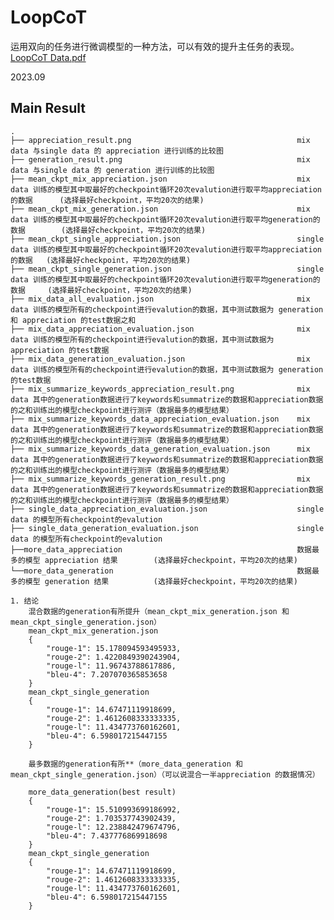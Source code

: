 # LoopCoT
运用双向的任务进行微调模型的一种方法，可以有效的提升主任务的表现。
[LoopCoT Data.pdf](https://github.com/WuLindong1997/LoopCoT/files/14556318/LoopCoT.Data.pdf)

2023.09
## Main Result
    .
    ├── appreciation_result.png                                     mix data 与single data 的 appreciation 进行训练的比较图
    ├── generation_result.png                                       mix data 与single data 的 generation 进行训练的比较图
    ├── mean_ckpt_mix_appreciation.json                             mix data 训练的模型其中取最好的checkpoint循环20次evalution进行取平均appreciation的数据      (选择最好checkpoint，平均20次的结果)
    ├── mean_ckpt_mix_generation.json                               mix data 训练的模型其中取最好的checkpoint循环20次evalution进行取平均generation的数据        (选择最好checkpoint，平均20次的结果)
    ├── mean_ckpt_single_appreciation.json                          single data 训练的模型其中取最好的checkpoint循环20次evalution进行取平均appreciation的数据   (选择最好checkpoint，平均20次的结果)
    ├── mean_ckpt_single_generation.json                            single data 训练的模型其中取最好的checkpoint循环20次evalution进行取平均generation的数据     (选择最好checkpoint，平均20次的结果)
    ├── mix_data_all_evaluation.json                                mix data 训练的模型所有的checkpoint进行evalution的数据，其中测试数据为 generation 和 appreciation 的test数据之和
    ├── mix_data_appreciation_evaluation.json                       mix data 训练的模型所有的checkpoint进行evalution的数据，其中测试数据为 appreciation 的test数据
    ├── mix_data_generation_evaluation.json                         mix data 训练的模型所有的checkpoint进行evalution的数据，其中测试数据为 generation 的test数据
    ├── mix_summarize_keywords_appreciation_result.png              mix data 其中的generation数据进行了keywords和summatrize的数据和appreciation数据的之和训练出的模型checkpoint进行测评（数据最多的模型结果）
    ├── mix_summarize_keywords_data_appreciation_evaluation.json    mix data 其中的generation数据进行了keywords和summatrize的数据和appreciation数据的之和训练出的模型checkpoint进行测评（数据最多的模型结果）
    ├── mix_summarize_keywords_data_generation_evaluation.json      mix data 其中的generation数据进行了keywords和summatrize的数据和appreciation数据的之和训练出的模型checkpoint进行测评（数据最多的模型结果）
    ├── mix_summarize_keywords_generation_result.png                mix data 其中的generation数据进行了keywords和summatrize的数据和appreciation数据的之和训练出的模型checkpoint进行测评（数据最多的模型结果）
    ├── single_data_appreciation_evaluation.json                    single data 的模型所有checkpoint的evalution
    ├── single_data_generation_evaluation.json                      single data 的模型所有checkpoint的evalution
    ├──more_data_appreciation                                       数据最多的模型 appreciation 结果        (选择最好checkpoint，平均20次的结果)
    └──more_data_generation                                         数据最多的模型 generation 结果          (选择最好checkpoint，平均20次的结果)

    1. 结论
        混合数据的generation有所提升（mean_ckpt_mix_generation.json 和 mean_ckpt_single_generation.json）
        mean_ckpt_mix_generation.json
        {
            "rouge-1": 15.178094593495933,
            "rouge-2": 1.4220849390243904,
            "rouge-l": 11.96743788617886,
            "bleu-4": 7.207070365853658
        }
        mean_ckpt_single_generation
        {
            "rouge-1": 14.67471119918699,
            "rouge-2": 1.4612608333333335,
            "rouge-l": 11.434773760162601,
            "bleu-4": 6.598017215447155
        }

        最多数据的generation有所**（more_data_generation 和 mean_ckpt_single_generation.json）（可以说混合一半appreciation 的数据情况）

        more_data_generation(best result)
        {
            "rouge-1": 15.510993699186992,
            "rouge-2": 1.703537743902439,
            "rouge-l": 12.238842479674796,
            "bleu-4": 7.437776869918698
        }
        mean_ckpt_single_generation
        {
            "rouge-1": 14.67471119918699,
            "rouge-2": 1.4612608333333335,
            "rouge-l": 11.434773760162601,
            "bleu-4": 6.598017215447155
        }
